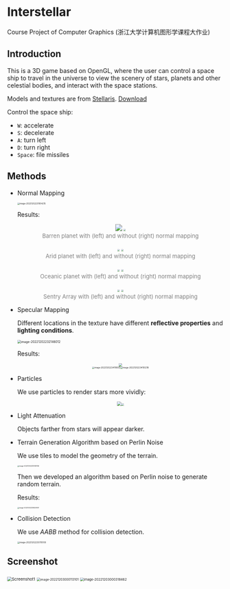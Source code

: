 # Interstellar
Course Project of Computer Graphics (浙江大学计算机图形学课程大作业)

## Introduction

This is a 3D game based on OpenGL, where the user can control a space ship to travel in the universe to view the scenery of stars, planets and other celestial bodies, and interact with the space stations.

Models and textures are from [Stellaris](https://www.paradoxinteractive.com/games/stellaris/). [Download](https://drive.google.com/file/d/1y_UD9X9rJGYQY0Etfk2Bv6yJDovEarTk/view?usp=share_link)

Control the space ship:

- `W`: accelerate
- `S`: decelerate
- `A`: turn left
- `D`: turn right
- `Space`: file missiles

## Methods

- Normal Mapping

  <img src="images/image-20221202231954215.png" alt="image-20221202231954215" style="zoom: 33%;" />

  Results:

  <p>
      <center>
          <img src="images/image-20221202232531407.png" style="width: 30vm;">
          <img src="images/image-20221202232635820.png" style="zoom: 30%;">
      </center>
      <center><font color="#808080" size=2>Barren planet with (left) and without (right) normal mapping</font></center>
  </p>

  <p>
      <center>
          <img src="images/image-20221202232929398.png" style="zoom: 30%;">
          <img src="images/image-20221202232944255.png" style="zoom: 30%;">
      </center>
      <center><font color="#808080" size=2>Arid planet with (left) and without (right) normal mapping</font></center>
  </p>

  <p>
      <center>
          <img src="images/image-20221202233152219.png" style="zoom: 30%;">
          <img src="images/image-20221202233233339.png" style="zoom: 30%;">
      </center>
      <center><font color="#808080" size=2>Oceanic planet with (left) and without (right) normal mapping</font></center>
  </p>

  <p>
      <center>
          <img src="images/image-20221202233319021.png" style="zoom: 30%;">
          <img src="images/image-20221202233754749.png" style="zoom: 30%;">
      </center>
      <center><font color="#808080" size=2>Sentry Array with (left) and without (right) normal mapping</font></center>
  </p>

- Specular Mapping

  Different locations in the texture have different **reflective properties** and **lighting conditions**.

  <img src="images/image-20221202232146012.png" alt="image-20221202232146012" style="zoom: 50%;" />

  Results:

  <center><img src="images/Pic1.png" style="zoom: 50%;" /></center>

  <center><img src="images/image-20221202234118502.png" alt="image-20221202234118502" style="zoom: 33%;" /><img src="images/image-20221202234150218.png" alt="image-20221202234150218" style="zoom: 33%;" /></center>

- Particles

  We use particles to render stars more vividly:

  <center><img src="images/image-20221202234609867.png" style="zoom: 60%;"><img src="images/image-20221202234729695.png" style="zoom: 38%;"></center>

- Light Attenuation

  Objects farther from stars will appear darker.

- Terrain Generation Algorithm based on Perlin Noise

  We use tiles to model the geometry of the terrain.

  <img src="images/image-20221202235109746.png" alt="image-20221202235109746" style="zoom: 25%;" />

  Then we developed an algorithm based on Perlin noise to generate random terrain.

  Results:

  <img src="images/image-20221202235529301.png" alt="image-20221202235529301" style="zoom: 25%;" />

- Collision Detection

  We use *AABB* method for collision detection.

  <img src="images/image-20221202235705109.png" alt="image-20221202235705109" style="zoom:33%;" />

## Screenshot

<img src="images/Screenshot1.png" alt="Screenshot1" style="zoom: 67%;" />

<img src="images/image-20221203000113101.png" alt="image-20221203000113101" style="zoom: 50%;" />

<img src="images/image-20221203000318462.png" alt="image-20221203000318462" style="zoom:53%;" />
